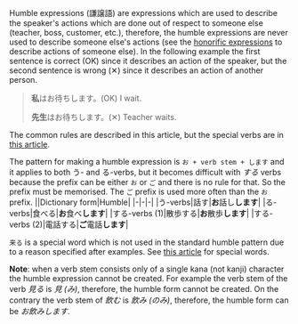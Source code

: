Humble expressions (謙譲語) are expressions which are used to describe the speaker's actions which are done out of respect to someone else (teacher, boss, customer, etc.), therefore, the humble expressions are never used to describe someone else's actions (see the [honorific expressions](67) to describe actions of someone else).
In the following example the first sentence is correct (OK) since it describes an action of the speaker, but the second sentence is wrong (✕) since it describes an action of another person.

>**私**はお待ちします。(OK) I wait.
>
>**先生**はお待ちします。(✕) Teacher waits.

The common rules are described in this article, but the special verbs are in [this article](193).

The pattern for making a humble expression is `お + verb stem + します` and it applies to both う- and る-verbs, but it becomes difficult with *する* verbs because the prefix can be either `お` or `ご` and there is no rule for that. So the prefix must be memorised. The `ご` prefix is used more often than the `お` prefix.
||Dictionary form|Humble|
|-|-|-|
|う-verbs|話す|**お**話し**します**|
|る-verbs|食べる|**お**食べ**します**|
|する-verbs (1)|散歩する|**お**散歩**します**|
|する-verbs (2)|電話する|**ご**電話**します**|

`来る` is a special word which is not used in the standard humble pattern due to a reason specified after examples. See [this article](193) for special words.

**Note**: when a verb stem consists only of a single kana (not kanji) character the humble expression cannot be created. For example the verb stem of the verb *見る* is *見 (み)*, therefore, the humble form cannot be created. On the contrary the verb stem of *飲む* is *飲み (のみ)*, therefore, the humble form can be *お飲みします*.